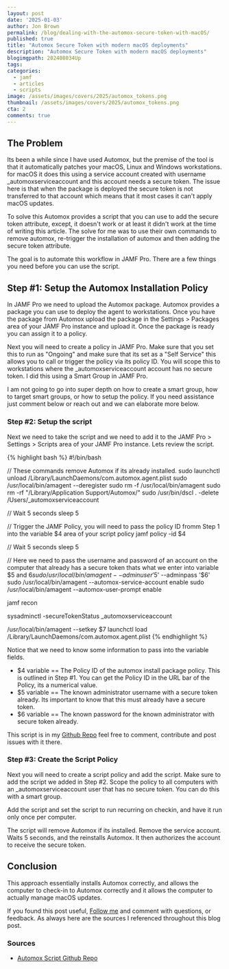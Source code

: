 ```yaml
---
layout: post
date: '2025-01-03'
author: Jon Brown
permalink: /blog/dealing-with-the-automox-secure-token-with-macOS/
published: true
title: "Automox Secure Token with modern macOS deployments"
description: "Automox Secure Token with modern macOS deployments"
blogimgpath: 202408034Up
tags:
categories:
  - jamf
  - articles
  - scripts
image: /assets/images/covers/2025/automox_tokens.png
thumbnail: /assets/images/covers/2025/automox_tokens.png
cta: 2
comments: true
---
```


## The Problem

Its been a while since I have used Automox, but the premise of the tool is that it automatically patches your macOS, Linux and Windows workstations. for macOS it does this using a service account created with username _automoxserviceaccount and this account needs a secure token. The issue here is that when the package is deployed the secure token is not transferred to that account which means that it most cases it can't apply macOS updates. 

To solve this Automox provides a script that you can use to add the secure token attribute, except, it doesn't work or at least it didn't work at the time of writing this article. The solve for me was to use their own commands to remove automox, re-trigger the installation of automox and then adding the secure token attribute. 

The goal is to automate this workflow in JAMF Pro. There are a few things you need before you can use the script. 

## Step #1: Setup the Automox Installation Policy  

In JAMF Pro we need to upload the Automox package. Automox provides a package you can use to deploy the agent to workstations. Once you have the package from Automox upload the package in the Settings > Packages area of your JAMF Pro instance and upload it. Once the package is ready you can assign it to a policy. 

Next you will need to create a policy in JAMF Pro. Make sure that you set this to run as "Ongoing" and make sure that its set as a "Self Service" this allows you to call or trigger the policy via its policy ID. You will scope this to workstations where the _automoxserviceaccount account has no secure token. I did this using a Smart Group in JAMF Pro. 

I am not going to go into super depth on how to create a smart group, how to target smart groups, or how to setup the policy. If you need assistance just comment below or reach out and we can elaborate more below. 

### Step #2: Setup the script

Next we need to take the script and we need to add it to the JAMF Pro > Settings > Scripts area of your JAMF Pro instance. Lets review the script. 

{% highlight bash %}
#!/bin/bash

// These commands remove Automox if its already installed. 
sudo launchctl unload /Library/LaunchDaemons/com.automox.agent.plist
sudo /usr/local/bin/amagent --deregister
sudo rm -f /usr/local/bin/amagent
sudo rm -rf "/Library/Application Support/Automox/"
sudo /usr/bin/dscl . -delete /Users/_automoxserviceaccount

// Wait 5 seconds
sleep 5

// Trigger the JAMF Policy, you will need to pass the policy ID fromm Step 1 into the variable $4 area of your script policy
jamf policy -id $4

// Wait 5 seconds
sleep 5

// Here we need to pass the username and password of an account on the computer that already has a secure token thats what we enter into variable $5 and $6
sudo /usr/local/bin/amagent --adminuser '$5' --adminpass '$6'
sudo /usr/local/bin/amagent --automox-service-account enable
sudo /usr/local/bin/amagent --automox-user-prompt enable

jamf recon

sysadminctl -secureTokenStatus _automoxserviceaccount

/usr/local/bin/amagent --setkey $7
launchctl load /Library/LaunchDaemons/com.automox.agent.plist
{% endhighlight %} 

Notice that we need to know some information to pass into the variable fields. 

- $4 variable == The Policy ID of the automox install package policy. This is outlined in Step #1. You can get the Policy ID in the URL bar of the Policy, its a numerical value. 
- $5 variable == The known administrator username with a secure token already. Its important to know that this must already have a secure token. 
- $6 variable == The known password for the known administrator with secure token already. 

This script is in my [Github Repo](https://github.com/jonbrown21/Automox-macOS-Secure-Token) feel free to comment, contribute and post issues with it there. 

### Step #3: Create the Script Policy

Next you will need to create a script policy and add the script. Make sure to add the script we added in Step #2. Scope the policy to all computers with an _automoxserviceaccount user that has no secure token. You can do this with a smart group. 

Add the script and set the script to run recurring on checkin, and have it run only once per computer. 

The script will remove Automox if its installed. Remove the service account. Waits 5 seconds, and the reinstalls Automox. It then authorizes the account to receive the secure token. 

## Conclusion

This approach essentially installs Automox correctly, and allows the computer to check-in to Automox correctly and it allows the computer to actually manage macOS updates. 

If you found this post useful, [Follow me](https://www.linkedin.com/in/jonbrown2/) and comment with questions, or feedback. As always here are the sources I referenced throughout this blog post.

### Sources
- [Automox Script Github Repo](https://github.com/jonbrown21/Automox-macOS-Secure-Token)
